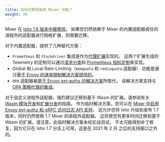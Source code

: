 ```yaml
---
title: 如何迁移现有的 Mixer 功能？
weight: 30
---
```


Mixer 在 [Istio 1.8 版本中被移除](/zh/news/releases/1.8.x/announcing-1.8/#deprecations)。
如果您仍然依赖于 Mixer 的内置适配器或任何进程外的适配器进行网格扩展，则需要迁移。

对于内置适配器，提供了几种替代方案：

* `Prometheus` 和 `Stackdriver` 集成是作为[代理扩展](/zh/docs/reference/config/proxy_extensions/)实现的。
  这两个扩展生成的 Telemetry 的定制可以通过[请求分类](/zh/docs/tasks/observability/metrics/classify-metrics/)和
  [Prometheus 指标定制](/zh/docs/tasks/observability/metrics/customize-metrics/)来实现。
* Global 和 Local Rate-Limiting（`memquota` 和 `redisquota` 适配器）
  功能是通过[基于 Envoy 的速率限制解决方案提供的](/zh/docs/tasks/policy-enforcement/rate-limit/)。
* `OPA` 适配器被[基于 Envoy ext-authz 的解决方案](/zh/docs/tasks/security/authorization/authz-custom/)所取代，
  该解决方案支持与 [OPA 策略代理的集成](https://www.openpolicyagent.org/docs/latest/envoy-introduction/)。

对于自定义进程外适配器，强烈建议迁移到基于 Wasm 的扩展。请参阅有关
[Wasm 模块开发](https://github.com/istio-ecosystem/wasm-extensions/blob/master/doc/write-a-wasm-extension-with-cpp.md)和[扩展分发](/zh/docs/tasks/extensibility/wasm-module-distribution/)的指南。
作为临时解决方案，您可以在 [Mixer 中启用 Envoy ext-authz 和 gRPC 访问日志 API 支持](https://github.com/istio/istio/wiki/Enabling-Envoy-Authorization-Service-and-gRPC-Access-Log-Service-With-Mixer)，
这允许您将 Istio 升级到发布 1.7 版本，同时仍然使用 1.7 Mixer 的进程外适配器。
这将使您有更多时间迁移到基于 Wasm 的扩展。请注意，此临时解决方案未经实战测试，
不太可能得到补丁修复，因为它只在 Istio 1.7 分支上可用，这是在 2021 年 2 月 之后的支持窗口之外的。
